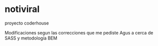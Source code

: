 # notiviral
proyecto coderhouse

Modificaciones segun las correcciones que me pediste Agus a cerca de SASS y metodología BEM
